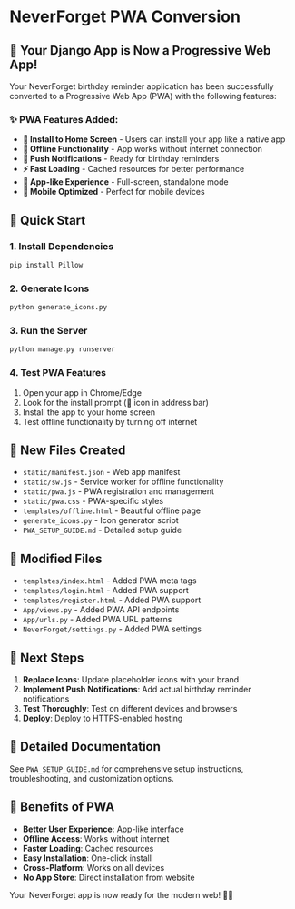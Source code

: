 # NeverForget PWA Conversion

## 🎉 Your Django App is Now a Progressive Web App!

Your NeverForget birthday reminder application has been successfully converted to a Progressive Web App (PWA) with the following features:

### ✨ PWA Features Added:

- **📱 Install to Home Screen** - Users can install your app like a native app
- **🔌 Offline Functionality** - App works without internet connection
- **🔔 Push Notifications** - Ready for birthday reminders
- **⚡ Fast Loading** - Cached resources for better performance
- **🎨 App-like Experience** - Full-screen, standalone mode
- **📱 Mobile Optimized** - Perfect for mobile devices

## 🚀 Quick Start

### 1. Install Dependencies

```bash
pip install Pillow
```

### 2. Generate Icons

```bash
python generate_icons.py
```

### 3. Run the Server

```bash
python manage.py runserver
```

### 4. Test PWA Features

1. Open your app in Chrome/Edge
2. Look for the install prompt (📱 icon in address bar)
3. Install the app to your home screen
4. Test offline functionality by turning off internet

## 📁 New Files Created

- `static/manifest.json` - Web app manifest
- `static/sw.js` - Service worker for offline functionality
- `static/pwa.js` - PWA registration and management
- `static/pwa.css` - PWA-specific styles
- `templates/offline.html` - Beautiful offline page
- `generate_icons.py` - Icon generator script
- `PWA_SETUP_GUIDE.md` - Detailed setup guide

## 🔧 Modified Files

- `templates/index.html` - Added PWA meta tags
- `templates/login.html` - Added PWA support
- `templates/register.html` - Added PWA support
- `App/views.py` - Added PWA API endpoints
- `App/urls.py` - Added PWA URL patterns
- `NeverForget/settings.py` - Added PWA settings

## 🎯 Next Steps

1. **Replace Icons**: Update placeholder icons with your brand
2. **Implement Push Notifications**: Add actual birthday reminder notifications
3. **Test Thoroughly**: Test on different devices and browsers
4. **Deploy**: Deploy to HTTPS-enabled hosting

## 📖 Detailed Documentation

See `PWA_SETUP_GUIDE.md` for comprehensive setup instructions, troubleshooting, and customization options.

## 🌟 Benefits of PWA

- **Better User Experience**: App-like interface
- **Offline Access**: Works without internet
- **Faster Loading**: Cached resources
- **Easy Installation**: One-click install
- **Cross-Platform**: Works on all devices
- **No App Store**: Direct installation from website

Your NeverForget app is now ready for the modern web! 🎂✨
